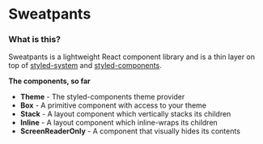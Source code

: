 # Sweatpants

### What is this?

Sweatpants is a lightweight React component library and is a thin layer on top of [styled-system](https://styled-system.com/) and [styled-components](https://styled-components.com/).

**The components, so far**

- **Theme** - The styled-components theme provider
- **Box** - A primitive component with access to your theme
- **Stack** - A layout component which vertically stacks its children
- **Inline** - A layout component which inline-wraps its children
- **ScreenReaderOnly** - A component that visually hides its contents
